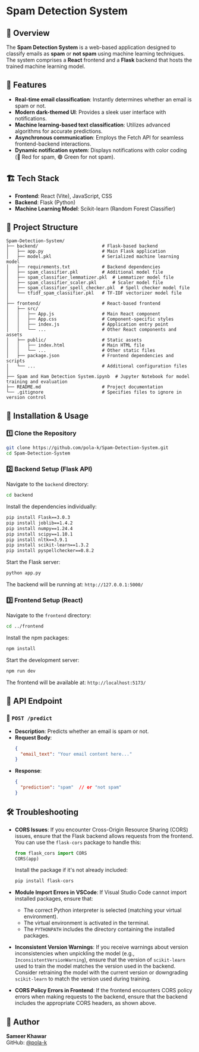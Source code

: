 # Spam Detection System

## 📌 Overview
The **Spam Detection System** is a web-based application designed to classify emails as **spam** or **not spam** using machine learning techniques. The system comprises a **React** frontend and a **Flask** backend that hosts the trained machine learning model.

## 🚀 Features
- **Real-time email classification**: Instantly determines whether an email is spam or not.
- **Modern dark-themed UI**: Provides a sleek user interface with notifications.
- **Machine learning-based text classification**: Utilizes advanced algorithms for accurate predictions.
- **Asynchronous communication**: Employs the Fetch API for seamless frontend-backend interactions.
- **Dynamic notification system**: Displays notifications with color coding (🔴 Red for spam, 🟢 Green for not spam).

## 🏗️ Tech Stack
- **Frontend**: React (Vite), JavaScript, CSS
- **Backend**: Flask (Python)
- **Machine Learning Model**: Scikit-learn (Random Forest Classifier)

## 📂 Project Structure
```
Spam-Detection-System/
├── backend/                        # Flask-based backend
│   ├── app.py                      # Main Flask application
│   ├── model.pkl                   # Serialized machine learning model
│   ├── requirements.txt            # Backend dependencies
│   ├── spam_classifier.pkl         # Additional model file
│   ├── spam_classifier_lemmatizer.pkl  # Lemmatizer model file
│   ├── spam_classifier_scaler.pkl      # Scaler model file
│   ├── spam_classifier_spell_checker.pkl  # Spell checker model file
│   └── tfidf_spam_classifier.pkl   # TF-IDF vectorizer model file
│
├── frontend/                       # React-based frontend
│   ├── src/
│   │   ├── App.js                  # Main React component
│   │   ├── App.css                 # Component-specific styles
│   │   ├── index.js                # Application entry point
│   │   └── ...                     # Other React components and assets
│   ├── public/                     # Static assets
│   │   ├── index.html              # Main HTML file
│   │   └── ...                     # Other static files
│   ├── package.json                # Frontend dependencies and scripts
│   └── ...                         # Additional configuration files
│
├── Spam and Ham Detection System.ipynb  # Jupyter Notebook for model training and evaluation
├── README.md                       # Project documentation
└── .gitignore                      # Specifies files to ignore in version control
```

## 🎯 Installation & Usage

### 1️⃣ Clone the Repository
```bash
git clone https://github.com/pola-k/Spam-Detection-System.git
cd Spam-Detection-System
```

### 2️⃣ Backend Setup (Flask API)
Navigate to the `backend` directory:
```bash
cd backend
```
Install the dependencies individually:
```bash
pip install Flask==3.0.3
pip install joblib==1.4.2
pip install numpy==1.24.4
pip install scipy==1.10.1
pip install nltk==3.9.1
pip install scikit-learn==1.3.2
pip install pyspellchecker==0.8.2
```

Start the Flask server:
```bash
python app.py
```
The backend will be running at: `http://127.0.0.1:5000/`

### 3️⃣ Frontend Setup (React)
Navigate to the `frontend` directory:
```bash
cd ../frontend
```
Install the npm packages:
```bash
npm install
```
Start the development server:
```bash
npm run dev
```
The frontend will be available at: `http://localhost:5173/`

## 📡 API Endpoint
### 🔹 `POST /predict`
- **Description**: Predicts whether an email is spam or not.
- **Request Body**:
  ```json
  {
    "email_text": "Your email content here..."
  }
  ```
- **Response**:
  ```json
  {
    "prediction": "spam"  // or "not spam"
  }
  ```

## 🛠️ Troubleshooting
- **CORS Issues**: If you encounter Cross-Origin Resource Sharing (CORS) issues, ensure that the Flask backend allows requests from the frontend. You can use the `flask-cors` package to handle this:
  ```python
  from flask_cors import CORS
  CORS(app)
  ```
  Install the package if it's not already included:
  ```bash
  pip install flask-cors
  ```

- **Module Import Errors in VSCode**: If Visual Studio Code cannot import installed packages, ensure that:
  - The correct Python interpreter is selected (matching your virtual environment).
  - The virtual environment is activated in the terminal.
  - The `PYTHONPATH` includes the directory containing the installed packages.

- **Inconsistent Version Warnings**: If you receive warnings about version inconsistencies when unpickling the model (e.g., `InconsistentVersionWarning`), ensure that the version of `scikit-learn` used to train the model matches the version used in the backend. Consider retraining the model with the current version or downgrading `scikit-learn` to match the version used during training.

- **CORS Policy Errors in Frontend**: If the frontend encounters CORS policy errors when making requests to the backend, ensure that the backend includes the appropriate CORS headers, as shown above.

## 👤 Author
**Sameer Khawar**  
GitHub: [@pola-k](https://github.com/pola-k)
